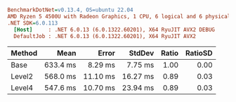 ``` ini

BenchmarkDotNet=v0.13.4, OS=ubuntu 22.04
AMD Ryzen 5 4500U with Radeon Graphics, 1 CPU, 6 logical and 6 physical cores
.NET SDK=6.0.113
  [Host]     : .NET 6.0.13 (6.0.1322.60201), X64 RyuJIT AVX2 DEBUG
  DefaultJob : .NET 6.0.13 (6.0.1322.60201), X64 RyuJIT AVX2


```
| Method |     Mean |    Error |   StdDev | Ratio | RatioSD |
|------- |---------:|---------:|---------:|------:|--------:|
|   Base | 633.4 ms |  8.29 ms |  7.75 ms |  1.00 |    0.00 |
| Level2 | 568.0 ms | 11.10 ms | 16.27 ms |  0.89 |    0.03 |
| Level4 | 547.6 ms | 10.70 ms | 23.94 ms |  0.89 |    0.03 |
